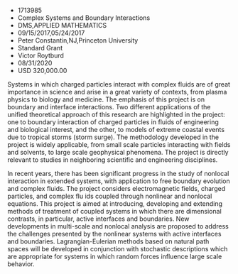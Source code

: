 
* 1713985
* Complex Systems and Boundary Interactions
* DMS,APPLIED MATHEMATICS
* 09/15/2017,05/24/2017
* Peter Constantin,NJ,Princeton University
* Standard Grant
* Victor Roytburd
* 08/31/2020
* USD 320,000.00

Systems in which charged particles interact with complex fluids are of great
importance in science and arise in a great variety of contexts, from plasma
physics to biology and medicine. The emphasis of this project is on boundary and
interface interactions. Two different applications of the unified theoretical
approach of this research are highlighted in the project: one to boundary
interaction of charged particles in fluids of engineering and biological
interest, and the other, to models of extreme coastal events due to tropical
storms (storm surge). The methodology developed in the project is widely
applicable, from small scale particles interacting with fields and solvents, to
large scale geophysical phenomena. The project is directly relevant to studies
in neighboring scientific and engineering disciplines. 

In recent years, there has been significant progress in the study of nonlocal
interaction in extended systems, with application to free boundary evolution and
complex fluids. The project considers electromagnetic fields, charged particles,
and complex flu ids coupled through nonlinear and nonlocal equations. This
project is aimed at introducing, developing and extending methods of treatment
of coupled systems in which there are dimensional contrasts, in particular,
active interfaces and boundaries. New developments in multi-scale and nonlocal
analysis are proposed to address the challenges presented by the nonlinear
systems with active interfaces and boundaries. Lagrangian-Eulerian methods based
on natural path spaces will be developed in conjunction with stochastic
descriptions which are appropriate for systems in which random forces influence
large scale behavior.

